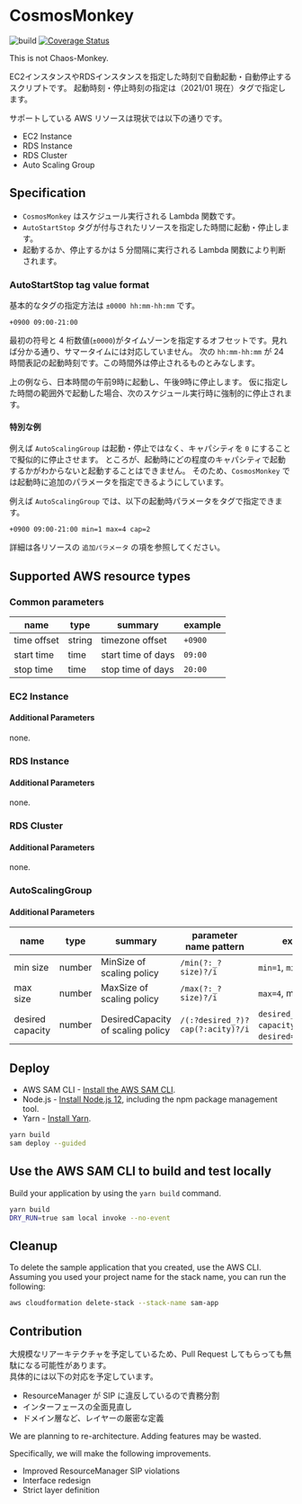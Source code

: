 # CosmosMonkey

![build](https://travis-ci.org/sonodar/cosmosmonkey.svg?branch=master)
[![Coverage Status](https://coveralls.io/repos/github/sonodar/cosmosmonkey/badge.svg?branch=master)](https://coveralls.io/github/sonodar/cosmosmonkey?branch=master)

This is not Chaos-Monkey.

EC2インスタンスやRDSインスタンスを指定した時刻で自動起動・自動停止するスクリプトです。
起動時刻・停止時刻の指定は（2021/01 現在）タグで指定します。

サポートしている AWS リソースは現状では以下の通りです。

- EC2 Instance
- RDS Instance
- RDS Cluster
- Auto Scaling Group

## Specification

- `CosmosMonkey` はスケジュール実行される Lambda 関数です。
- `AutoStartStop` タグが付与されたリソースを指定した時間に起動・停止します。
- 起動するか、停止するかは 5 分間隔に実行される Lambda 関数により判断されます。

### AutoStartStop tag value format

基本的なタグの指定方法は `±0000 hh:mm-hh:mm` です。

```
+0900 09:00-21:00
```

最初の符号と 4 桁数値(`±0000`)がタイムゾーンを指定するオフセットです。見れば分かる通り、サマータイムには対応していません。
次の `hh:mm-hh:mm` が 24 時間表記の起動時刻です。この時間外は停止されるものとみなします。

上の例なら、日本時間の午前9時に起動し、午後9時に停止します。
仮に指定した時間の範囲外で起動した場合、次のスケジュール実行時に強制的に停止されます。

#### 特別な例

例えば `AutoScalingGroup` は起動・停止ではなく、キャパシティを `0` にすることで擬似的に停止させます。
ところが、起動時にどの程度のキャパシティで起動するかがわからないと起動することはできません。
そのため、`CosmosMonkey` では起動時に追加のパラメータを指定できるようにしています。

例えば `AutoScalingGroup` では、以下の起動時パラメータをタグで指定できます。

```
+0900 09:00-21:00 min=1 max=4 cap=2
```

詳細は各リソースの `追加パラメータ` の項を参照してください。

## Supported AWS resource types

### Common parameters

| name | type | summary | example |
| --- | --- | --- | --- |
| time offset | string | timezone offset | `+0900` |
| start time | time | start time of days | `09:00` |
| stop time | time | stop time of days | `20:00` |

### EC2 Instance

#### Additional Parameters

none.

### RDS Instance

#### Additional Parameters

none.

### RDS Cluster

#### Additional Parameters

none.

### AutoScalingGroup

#### Additional Parameters

| name | type | summary | parameter name pattern | example |
| --- | --- | --- | --- | --- |
| min size | number | MinSize of scaling policy | `/min(?:_?size)?/i` | `min=1`, `minsize=1` |
| max size | number | MaxSize of scaling policy | `/max(?:_?size)?/i` | `max=4`, max_size=4` |
| desired capacity | number | DesiredCapacity of scaling policy | `/(:?desired_?)?cap(?:acity)?/i` | `desired_capacity=2`, `capacity=2`, `desired=2`, `cap=2` |

## Deploy

* AWS SAM CLI - [Install the AWS SAM CLI](https://docs.aws.amazon.com/serverless-application-model/latest/developerguide/serverless-sam-cli-install.html).
* Node.js - [Install Node.js 12](https://nodejs.org/en/), including the npm package management tool.
* Yarn - [Install Yarn](https://classic.yarnpkg.com/en/docs/install).

```bash
yarn build
sam deploy --guided
```

## Use the AWS SAM CLI to build and test locally

Build your application by using the `yarn build` command.

```bash
yarn build
DRY_RUN=true sam local invoke --no-event
```

## Cleanup

To delete the sample application that you created, use the AWS CLI. Assuming you used your project name for the stack name, you can run the following:

```bash
aws cloudformation delete-stack --stack-name sam-app
```

## Contribution

大規模なリアーキテクチャを予定しているため、Pull Request してもらっても無駄になる可能性があります。  
具体的には以下の対応を予定しています。

- ResourceManager が SIP に違反しているので責務分割
- インターフェースの全面見直し
- ドメイン層など、レイヤーの厳密な定義

We are planning to re-architecture. Adding features may be wasted.

Specifically, we will make the following improvements.

- Improved ResourceManager SIP violations
- Interface redesign
- Strict layer definition
